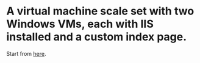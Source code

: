# A virtual machine scale set with two Windows VMs, each with IIS installed and a custom index page. 

Start from [here](https://docs.microsoft.com/en-us/azure/virtual-machines/windows/tutorial-automate-vm-deployment).
